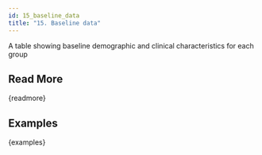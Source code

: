 ```yaml
---
id: 15_baseline_data
title: "15. Baseline data"
---
```

A table showing baseline demographic and clinical characteristics for each group

## Read More

{readmore}

## Examples

{examples}